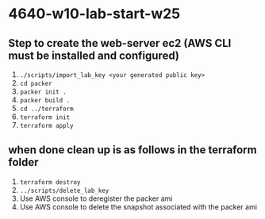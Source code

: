 # 4640-w10-lab-start-w25

## Step to create the web-server ec2 (AWS CLI must be installed and configured)
1. ```./scripts/import_lab_key <your generated public key>```
2. ```cd packer```
3. ```packer init .```
4. ```packer build .```
5. ```cd ../terraform```
6. ```terraform init```
7. ```terraform apply```

## when done clean up is as follows in the terraform folder
1. ```terraform destroy```
2. ```../scripts/delete_lab_key```
3. Use AWS console to deregister the packer ami
4. Use AWS console to delete the snapshot associated with the packer ami